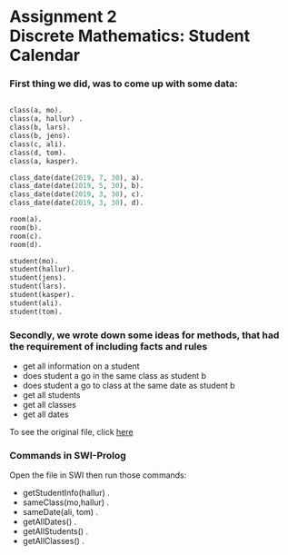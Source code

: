 <h1>Assignment 2 <br/>Discrete Mathematics: Student Calendar</h1>



<h3>First thing we did, was to come up with some data:</h3>

```pl

class(a, mo).
class(a, hallur) .
class(b, lars).
class(b, jens).
class(c, ali).
class(d, tom).
class(a, kasper).

class_date(date(2019, 7, 30), a).
class_date(date(2019, 5, 30), b).
class_date(date(2019, 3, 30), c).
class_date(date(2019, 3, 30), d).

room(a).
room(b).
room(c).
room(d).

student(mo).
student(hallur).
student(jens).
student(lars).
student(kasper).
student(ali).
student(tom).

```
<h3>Secondly, we wrote down some ideas for methods, that had the requirement of including facts and rules</h3>

<ul>
  <li>get all information on a student</li>
  <li>does student a go in the same class as student b</li>
  <li>does student a go to class at the same date as student b</li>
  <li>get all students</li>
  <li>get all classes</li>
  <li>get all dates</li>
</ul>

<p>To see the original file, click <a href="/ass2.pl">here</a></p>

<h3>Commands in SWI-Prolog</h3>
<p>Open the file in SWI then run those commands:</p>
<ul>
  <li>getStudentInfo(hallur) .</li>
  <li>sameClass(mo,hallur) .</li>
  <li>sameDate(ali, tom) .</li>
  <li>getAllDates() .</li>
  <li>getAllStudents() .</li>
  <li>getAllClasses() .</li>
</ul>

